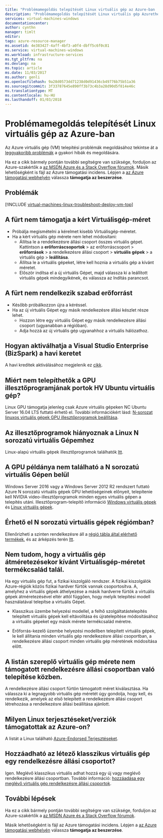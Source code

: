 ```yaml
---
title: "Problémamegoldás telepítését Linux virtuális gép az Azure-ban |} Microsoft Docs"
description: "Problémamegoldás telepítését Linux virtuális gép Azurethe Resource Manager üzembe helyezési modellben."
services: virtual-machines-windows
documentationcenter: 
author: cynthn
manager: timlt
editor: 
tags: azure-resource-manager
ms.assetid: 4e383427-4aff-4bf3-a0f4-dbff5c6f0c81
ms.service: virtual-machines-windows
ms.workload: infrastructure-services
ms.tgt_pltfrm: na
ms.devlang: na
ms.topic: article
ms.date: 11/03/2017
ms.author: genli
ms.openlocfilehash: 9a28d0573dd71238d0d91436cb49776b75b51a36
ms.sourcegitcommit: 3f33787645e890ff3b73c4b3a28d90d5f814e46c
ms.translationtype: MT
ms.contentlocale: hu-HU
ms.lasthandoff: 01/03/2018
---
```

# <a name="troubleshoot-deploying-linux-virtual-machine-issues-in-azure"></a>Problémamegoldás telepítését Linux virtuális gép az Azure-ban

Az Azure virtuális gép (VM) telepítési problémák megoldásához tekintse át a [leggyakoribb problémák](#top-issues) a gyakori hibák és megoldására.

Ha ez a cikk bármely pontján további segítségre van szüksége, forduljon az Azure-szakértők a [az MSDN Azure és a Stack Overflow fórumok](https://azure.microsoft.com/support/forums/). Másik lehetőségként is fájl az Azure támogatási incidens. Lépjen a [az Azure támogatási webhelyén](https://azure.microsoft.com/support/options/) válassza **támogatja az beszerzése**.

## <a name="top-issues"></a>Problémák
[!INCLUDE [virtual-machines-linux-troubleshoot-deploy-vm-top](../../../includes/virtual-machines-linux-troubleshoot-deploy-vm-top.md)]

## <a name="the-cluster-cannot-support-the-requested-vm-size"></a>A fürt nem támogatja a kért Virtuálisgép-méret
<properties
supportTopicIds="123456789"
resourceTags="windows"
productPesIds="1234, 5678"
/>
- Próbálja megismételni a kérelmet kisebb Virtuálisgép-méretet.
- Ha a kért virtuális gép mérete nem lehet módosítani:
    - Állítsa le a rendelkezésre állási csoport összes virtuális gépet. Kattintson a **erőforráscsoportok** > az erőforráscsoport > **erőforrások** > a rendelkezésre állási csoport > **virtuális gépek** > a virtuális gép > **leállítása**.
    - Állítsa le a virtuális gépeket, létre kell hoznia a virtuális gép a kívánt méretet.
    - Először indítsa el a új virtuális Gépet, majd válassza ki a leállított virtuális gépek mindegyikének, és válassza az Indítás parancsot.


## <a name="the-cluster-does-not-have-free-resources"></a>A fürt nem rendelkezik szabad erőforrást
<properties
supportTopicIds="123456789"
resourceTags="windows"
productPesIds="1234, 5678"
/>
- Később próbálkozzon újra a kéréssel.
- Ha az új virtuális Gépet egy másik rendelkezésre állási készlet része lehet.
    - Hozzon létre egy virtuális Gépet egy másik rendelkezésre állási csoport (ugyanabban a régióban).
    - Adja hozzá az új virtuális gép ugyanahhoz a virtuális hálózathoz.

## <a name="how-do-i-activate-my-monthly-credit-for-visual-studio-enterprise-bizspark"></a>Hogyan aktiválhatja a Visual Studio Enterprise (BizSpark) a havi keretet

A havi kreditek aktiválásához megjelenik ez [cikk](https://azure.microsoft.com/offers/ms-azr-0064p/).

## <a name="why-can-i-not-install-the-gpu-driver-for-an-ubuntu-nv-vm"></a>Miért nem telepíthetők a GPU illesztőprogramjának portok HV Ubuntu virtuális gép?

Linux GPU támogatja jelenleg csak Azure virtuális gépeken NC Ubuntu Server 16.04 LTS futtató érhető el. További információkért lásd: [N-sorozat linuxos virtuális gépek GPU illesztőprogramok beállítása](n-series-driver-setup.md).

## <a name="my-drivers-are-missing-for-my-linux-n-series-vm"></a>Az illesztőprogramok hiányoznak a Linux N sorozatú virtuális Gépemhez

Linux-alapú virtuális gépek illesztőprogramok találhatók [Itt](n-series-driver-setup.md). 

## <a name="i-cant-find-a-gpu-instance-within-my-n-series-vm"></a>A GPU példánya nem található a N sorozatú virtuális Gépen belül

Windows Server 2016 vagy a Windows Server 2012 R2 rendszert futtató Azure N sorozatú virtuális gépek GPU lehetőségeinek előnyeit, telepítenie kell NVIDIA video-illesztőprogramok minden egyes virtuális gépen a telepítés utáni. Illesztőprogram-telepítő információ [Windows virtuális gépek](../windows/n-series-driver-setup.md) és [Linux virtuális gépek](n-series-driver-setup.md).

## <a name="is-n-series-vms-available-in-my-region"></a>Érhető el N sorozatú virtuális gépek régiómban?

Ellenőrizheti a szinten rendelkezésre áll a [régió tábla által elérhető termékek](https://azure.microsoft.com/regions/services), és az árképzés terén [Itt](https://azure.microsoft.com/pricing/details/virtual-machines/series/#n-series).

## <a name="i-am-not-able-to-see-vm-size-family-that-i-want-when-resizing-my-vm"></a>Nem tudom, hogy a virtuális gép átméretezésekor kívánt Virtuálisgép-méretet termékcsalád talál.

Ha egy virtuális gép fut, a fizikai kiszolgáló rendszer. A fizikai kiszolgálók Azure-régiók közös fizikai hardver fürtök vannak csoportosítva. A, amelyhez a virtuális gépek áthelyezése a másik hardverre fürtök a virtuális gépek átméretezésével eltér attól függően, hogy melyik telepítési modell használatával telepítse a virtuális Gépet.

- Klasszikus üzembe helyezési modellel, a felhő szolgáltatástelepítés telepített virtuális gépek kell eltávolítása és újratelepítése módosításához a virtuális gépeket egy másik mérete termékcsalád méretre.

- Erőforrás-kezelő üzembe helyezési modellben telepített virtuális gépek, le kell állítania minden virtuális gép rendelkezésre állási csoportban, a rendelkezésre állási csoport minden virtuális gép méretének módosítása előtt.

## <a name="the-listed-vm-size-is-not-supported-while-deploying-in-availability-set"></a>A listán szereplő virtuális gép mérete nem támogatott rendelkezésre állási csoportban való telepítése közben.

A rendelkezésre állási csoport fürtön támogatott méret kiválasztása. Ha válassza ki a legnagyobb virtuális gép méretét úgy gondolja, hogy kell, és rendelkezik, amelyek az első telepített a rendelkezésre állási csoport létrehozása a rendelkezésre állási beállítása ajánlott.

## <a name="what-linux-distributionsversions-are-supported-on-azure"></a>Milyen Linux terjesztéseket/verziók támogatottak az Azure-on?

A listát a Linux található [Azure-Endorsed Terjesztéseket](endorsed-distros.md).

## <a name="can-i-add-an-existing-classic-vm-to-an-availability-set"></a>Hozzáadható az létező klasszikus virtuális gép egy rendelkezésre állási csoportot?

Igen. Meglévő klasszikus virtuális adhat hozzá egy új vagy meglévő rendelkezésre állási csoportban. További információ: [hozzáadása egy meglévő virtuális gép rendelkezésre állási csoportok](../windows/classic/configure-availability.md#addmachine).


## <a name="next-steps"></a>További lépések
Ha ez a cikk bármely pontján további segítségre van szüksége, forduljon az Azure-szakértők a [az MSDN Azure és a Stack Overflow fórumok](https://azure.microsoft.com/support/forums/).

Másik lehetőségként is fájl az Azure támogatási incidens. Lépjen a [az Azure támogatási webhelyén](https://azure.microsoft.com/support/options/) válassza **támogatja az beszerzése**.
